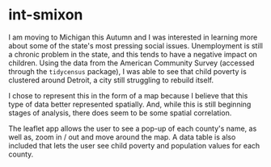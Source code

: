 # int-smixon

I am moving to Michigan this Autumn and I was interested in learning more about some of the state's most pressing social issues. Unemployment is still a chronic problem in the state, and this tends to have a negative impact on children. Using the data from the American Community Survey (accessed through the `tidycensus` package), I was able to see that child poverty is clustered around Detroit, a city still struggling to rebuild itself. 

I chose to represent this in the form of a map because I believe that this type of data better represented spatially. And, while this is still beginning stages of analysis, there does seem to be some spatial correlation.

The leaflet app allows the user to see a pop-up of each county's name, as well as, zoom in / out and move around the map. A data table is also included that lets the user see child poverty and population values for each county. 